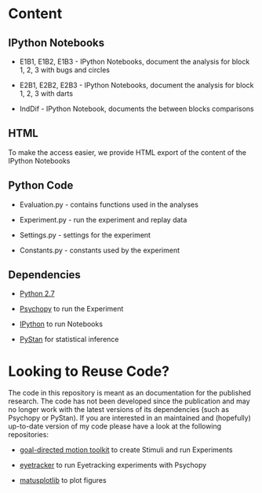 Content
=======

IPython Notebooks
-------

* E1B1, E1B2, E1B3 - IPython Notebooks, document the analysis for block 1, 2, 3 with bugs and circles 

* E2B1, E2B2, E2B3 - IPython Notebooks, document the analysis for block 1, 2, 3 with darts

* IndDif - IPython Notebook, documents the between blocks comparisons

HTML
--------

To make the access easier, we provide HTML export of the content of the IPython Notebooks

Python Code
----------

* Evaluation.py - contains functions used in the analyses

* Experiment.py - run the experiment and replay data

* Settings.py - settings for the experiment

* Constants.py - constants used by the experiment


Dependencies
-----------
* [Python 2.7](http://python.org/download/releases/2.7/)

* [Psychopy](http://www.psychopy.org/) to run the Experiment

* [IPython](http://ipython.org/) to run Notebooks

* [PyStan](http://pystan.readthedocs.org/en/latest/) for statistical inference

Looking to Reuse Code?
=======

The code in this repository is meant as an documentation for the published research. The code has not been developed since the publication and may no longer work with the latest versions of its dependencies (such as Psychopy or PyStan). If you are interested in an maintained and (hopefully) up-to-date version of my code please have a look at the following repositories:

* [goal-directed motion toolkit](https://github.com/simkovic/GoalDirectedMotionToolkit) to create Stimuli and run Experiments

* [eyetracker](https://github.com/simkovic/eyetracking) to run Eyetracking experiments with Psychopy

* [matusplotlib](https://github.com/simkovic/matusplotlib/) to plot figures

